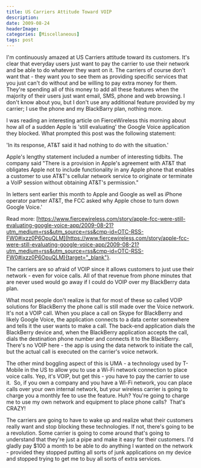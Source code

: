 ```yaml
---
title: US Carriers Attitude Toward VOIP
description: 
date: 2009-08-24
headerImage: 
categories: [Miscellaneous]
tags: post
---
```


I'm continuously amazed at US Carriers attitude toward its customers. It's clear that everyday users just want to pay the carrier to use their network and be able to do whatever they want on it. The carriers of course don't want that - they want you to see them as providing specific services that you just can't do without and be willing to pay extra money for them. They're spending all of this money to add all these features when the majority of their users just want email, SMS, phone and web browsing. I don't know about you, but I don't use any additional feature provided by my carrier; I use the phone and my BlackBarry plan, nothing more.

I was reading an interesting article on FierceWireless this morning about how all of a sudden Apple is 'still evaluating' the Google Voice application they blocked. What prompted this post was the following statement:

'In its response, AT&T said it had nothing to do with the situation.'

Apple's lengthy statement included a number of interesting tidbits. The company said "There is a provision in Apple's agreement with AT&T that obligates Apple not to include functionality in any Apple phone that enables a customer to use AT&T's cellular network service to originate or terminate a VoIP session without obtaining AT&T's permission."

In letters sent earlier this month to Apple and Google as well as iPhone operator partner AT&T, the FCC asked why Apple chose to turn down Google Voice.'

Read more: [https://www.fiercewireless.com/story/apple-fcc-were-still-evaluating-google-voice-app/2009-08-21?utm_medium=rss&utm_source=rss&cmp-id=OTC-RSS-FW0#ixzz0P6OpuQLM](https://www.fiercewireless.com/story/apple-fcc-were-still-evaluating-google-voice-app/2009-08-21?utm_medium=rss&utm_source=rss&cmp-id=OTC-RSS-FW0#ixzz0P6OpuQLM){target="_blank"}.

The carriers are so afraid of VOIP since it allows customers to just use their network - even for voice calls. All of that revenue from phone minutes that are never used would go away if I could do VOIP over my BlackBerry data plan.

What most people don't realize is that for most of these so called VOIP solutions for BlackBerry the phone call is still made over the Voice network. It's not a VOIP call. When you place a call on Skype for BlackBerry and likely Google Voice, the application connects to a data center somewhere and tells it the user wants to make a call. The back-end application dials the BlackBerry device and, when the BlackBerry application accepts the call, dials the destination phone number and connects it to the BlackBerry. There's no VOIP here - the app is using the data network to initiate the call, but the actual call is executed on the carrier's voice network.

The other mind boggling aspect of this is UMA - a technology used by T-Mobile in the US to allow you to use a Wi-Fi network connection to place voice calls. Yep, it's VOIP, but get this - you have to pay the carrier to use it.  So, if you own a company and you have a Wi-Fi network, you can place calls over your own internal network, but your wireless carrier is going to charge you a monthly fee to use the feature. Huh? You're going to charge me to use my own network and equipment to place phone calls?  That's CRAZY!

The carriers are going to have to wake up and realize what their customers really want and stop blocking these technologies. If not, there's going to be a revolution. Some carrier is going to come around that's going to understand that they're just a pipe and make it easy for their customers. I'd gladly pay $100 a month to be able to do anything I wanted on the network - provided they stopped putting all sorts of junk applications on my device and stopped trying to get me to buy all sorts of extra services.